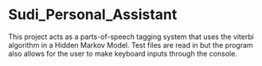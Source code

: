 # Sudi_Personal_Assistant

This project acts as a parts-of-speech tagging system that uses the viterbi algorithm in a Hidden Markov Model. Test files are read in but the program also allows for the user to make keyboard inputs through the console.
